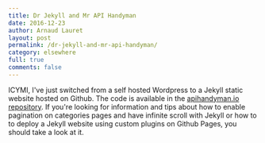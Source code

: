 ```yaml
---
title: Dr Jekyll and Mr API Handyman
date: 2016-12-23
author: Arnaud Lauret
layout: post
permalink: /dr-jekyll-and-mr-api-handyman/
category: elsewhere
full: true
comments: false
---
```

ICYMI, I've just switched from a self hosted Wordpress to a Jekyll static website hosted on Github. The code is available in the [apihandyman.io repository](https://github.com/arno-di-loreto/apihandyman.io). If you're looking for information and tips about how to enable pagination on categories pages and have infinite scroll with Jekyll or how to to deploy a Jekyll website using custom plugins on Github Pages, you should take a look at it.
